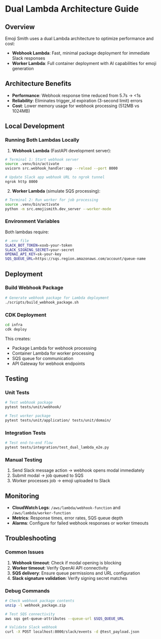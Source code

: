 # Dual Lambda Architecture Guide

## Overview

Emoji Smith uses a dual Lambda architecture to optimize performance and cost:

- **Webhook Lambda**: Fast, minimal package deployment for immediate Slack responses
- **Worker Lambda**: Full container deployment with AI capabilities for emoji generation

## Architecture Benefits

- **Performance**: Webhook response time reduced from 5.7s → <1s
- **Reliability**: Eliminates trigger_id expiration (3-second limit) errors
- **Cost**: Lower memory usage for webhook processing (512MB vs 1024MB)

## Local Development

### Running Both Lambdas Locally

1. **Webhook Lambda** (FastAPI development server):
```bash
# Terminal 1: Start webhook server
source .venv/bin/activate
uvicorn src.webhook_handler:app --reload --port 8000

# Update Slack app webhook URL to ngrok tunnel
ngrok http 8000
```

2. **Worker Lambda** (simulate SQS processing):
```bash
# Terminal 2: Run worker for job processing
source .venv/bin/activate
python -m src.emojismith.dev_server --worker-mode
```

### Environment Variables

Both lambdas require:
```bash
# .env file
SLACK_BOT_TOKEN=xoxb-your-token
SLACK_SIGNING_SECRET=your-secret
OPENAI_API_KEY=sk-your-key
SQS_QUEUE_URL=https://sqs.region.amazonaws.com/account/queue-name
```

## Deployment

### Build Webhook Package
```bash
# Generate webhook package for Lambda deployment
./scripts/build_webhook_package.sh
```

### CDK Deployment
```bash
cd infra
cdk deploy
```

This creates:
- Package Lambda for webhook processing
- Container Lambda for worker processing
- SQS queue for communication
- API Gateway for webhook endpoints

## Testing

### Unit Tests
```bash
# Test webhook package
pytest tests/unit/webhook/

# Test worker package
pytest tests/unit/application/ tests/unit/domain/
```

### Integration Tests
```bash
# Test end-to-end flow
pytest tests/integration/test_dual_lambda_e2e.py
```

### Manual Testing
1. Send Slack message action → webhook opens modal immediately
2. Submit modal → job queued to SQS
3. Worker processes job → emoji uploaded to Slack

## Monitoring

- **CloudWatch Logs**: `/aws/lambda/webhook-function` and `/aws/lambda/worker-function`
- **Metrics**: Response times, error rates, SQS queue depth
- **Alarms**: Configure for failed webhook responses or worker timeouts

## Troubleshooting

### Common Issues

1. **Webhook timeout**: Check if modal opening is blocking
2. **Worker timeout**: Verify OpenAI API connectivity
3. **SQS delivery**: Ensure queue permissions and URL configuration
4. **Slack signature validation**: Verify signing secret matches

### Debug Commands
```bash
# Check webhook package contents
unzip -l webhook_package.zip

# Test SQS connectivity
aws sqs get-queue-attributes --queue-url $SQS_QUEUE_URL

# Validate Slack webhook
curl -X POST localhost:8000/slack/events -d @test_payload.json
```